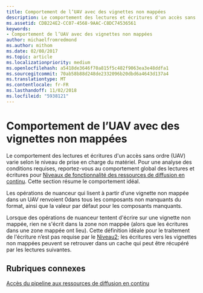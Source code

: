 ```yaml
---
title: Comportement de l’UAV avec des vignettes non mappées
description: Le comportement des lectures et écritures d'un accès sans ordre (UAV) varie selon le niveau de prise en charge du matériel.
ms.assetid: CDB224E2-CC07-4568-9AAC-C8DC74536561
keywords:
- Comportement de l’UAV avec des vignettes non mappées
author: michaelfromredmond
ms.author: mithom
ms.date: 02/08/2017
ms.topic: article
ms.localizationpriority: medium
ms.openlocfilehash: a5418de3646f70a815f5c482f9063ea3e48ddfa1
ms.sourcegitcommit: 70ab58b88d248de2332096b20dbd6a4643d137a4
ms.translationtype: MT
ms.contentlocale: fr-FR
ms.lasthandoff: 11/02/2018
ms.locfileid: "5938121"
---
```

# <a name="span-iddirect3dconceptsuavbehaviorwithnon-mappedtilesspanuav-behavior-with-non-mapped-tiles"></a><span id="direct3dconcepts.uav_behavior_with_non-mapped_tiles"></span>Comportement de l’UAV avec des vignettes non mappées


Le comportement des lectures et écritures d'un accès sans ordre (UAV) varie selon le niveau de prise en charge du matériel. Pour une analyse des conditions requises, reportez-vous au comportement global des lectures et écritures pour [Niveaux de fonctionnalité des ressources de diffusion en continu](streaming-resources-features-tiers.md). Cette section résume le comportement idéal.

Les opérations de nuanceur qui lisent à partir d’une vignette non mappée dans un UAV renvoient 0dans tous les composants non manquants du format, ainsi que la valeur par défaut pour les composants manquants.

Lorsque des opérations de nuanceur tentent d'écrire sur une vignette non mappée, rien ne s'écrit dans la zone non mappée (alors que les écritures dans une zone mappée ont lieu). Cette définition idéale pour le traitement de l'écriture n’est pas requise par le [Niveau2](tier-2.md); les écritures vers les vignettes non mappées peuvent se retrouver dans un cache qui peut être récupéré par les lectures suivantes.

## <a name="span-idrelated-topicsspanrelated-topics"></a><span id="related-topics"></span>Rubriques connexes


[Accès du pipeline aux ressources de diffusion en continu](pipeline-access-to-streaming-resources.md)

 

 





